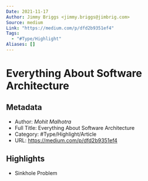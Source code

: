 ```yaml
---
Date: 2021-11-17
Author: Jimmy Briggs <jimmy.briggs@jimbrig.com>
Source: medium
Link: "https://medium.com/p/dfd2b9351ef4"
Tags:
  - "#Type/Highlight"
Aliases: []
---
```


# Everything About Software Architecture

## Metadata

* Author: *Mohit Malhotra*
* Full Title: Everything About Software Architecture
* Category: #Type/Highlight/Article
* URL: https://medium.com/p/dfd2b9351ef4

## Highlights

* Sinkhole Problem
